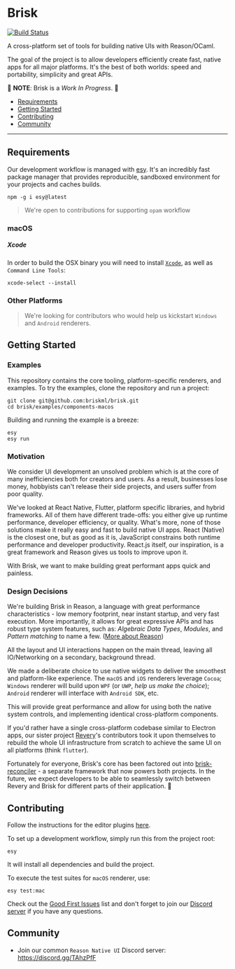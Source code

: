 # Brisk

[![Build Status](https://dev.azure.com/briskml/brisk/_apis/build/status/Azure%20DevOps)](https://dev.azure.com/briskml/brisk/_build/latest?definitionId=1)

A cross-platform set of tools for building native UIs with Reason/OCaml.

The goal of the project is to allow developers efficiently create fast, native apps for all major platforms. It's the best of both worlds: speed and portability, simplicity and great APIs.

:construction: **NOTE**: Brisk is a _Work In Progress_. :construction:

- [Requirements](#requirements)
- [Getting Started](#getting-started)
- [Contributing](#contributing)
- [Community](#community)

---

## Requirements

Our development workflow is managed with [esy](https://esy.sh/). It's an incredibly fast package manager that provides reproducible, sandboxed environment for your projects and caches builds.

```
npm -g i esy@latest
```

> We're open to contributions for supporting `opam` workflow

### macOS

##### Xcode

In order to build the OSX binary you will need to install [`Xcode`](https://developer.apple.com/xcode/), as well as `Command Line Tools`:

```
xcode-select --install
```

### Other Platforms

> We're looking for contributors who would help us kickstart `Windows` and `Android` renderers.

## Getting Started

### Examples

This repository contains the core tooling, platform-specific renderers, and examples.
To try the examples, clone the repository and run a project:

```
git clone git@github.com:briskml/brisk.git
cd brisk/examples/components-macos
```

Building and running the example is a breeze:

```
esy
esy run
```

### Motivation

We consider UI development an unsolved problem which is at the core of many inefficiencies both for creators and users. As a result, businesses lose money, hobbyists can't release their side projects, and users suffer from poor quality.

We've looked at React Native, Flutter, platform specific libraries, and hybrid frameworks. All of them have different trade-offs: you either give up runtime performance, developer efficiency, or quality. What's more, none of those solutions make it really easy and fast to build native UI apps. React (Native) is the closest one, but as good as it is, JavaScript constrains both runtime performance and developer productivity. React.js itself, our inspiration, is a great framework and Reason gives us tools to improve upon it.

With Brisk, we want to make building great performant apps quick and painless.

### Design Decisions

We're building Brisk in Reason, a language with great performance characteristics - low memory footprint, near instant startup, and very fast execution.
More importantly, it allows for great expressive APIs and has robust type system features, such as: _Algebraic Data Types_, _Modules_, and _Pattern matching_ to name a few. ([More about Reason](https://reasonml.github.io))

All the layout and UI interactions happen on the main thread, leaving all IO/Networking on a secondary, background thread.

We made a deliberate choice to use native widgets to deliver the smoothest and platform-like experience. The `macOS` and `iOS` renderers leverage `Cocoa`; `Windows` renderer will build upon `WPF` (or `UWP`, _help us make the choice_); `Android` renderer will interface with `Android SDK`, etc.

This will provide great performance and allow for using both the native system controls, and implementing identical cross-platform components.

If you'd rather have a single cross-platform codebase similar to Electron apps, our sister project [Revery](https://github.com/revery-ui/revery)'s contributors took it upon themselves to rebuild the whole UI infrastructure from scratch to achieve the same UI on all platforms (think `flutter`).

Fortunately for everyone, Brisk's core has been factored out into [brisk-reconciler](https://github.com/briskml/brisk-reconciler) - a separate framework that now powers both projects. In the future, we expect developers to be able to seamlessly switch between Revery and Brisk for different parts of their application. 🤯

## Contributing

Follow the instructions for the editor plugins [here](https://reasonml.github.io/docs/en/editor-plugins#native-project-development-community-supported).

To set up a development workflow, simply run this from the project root:

```
esy
```

It will install all dependencies and build the project.

To execute the test suites for `macOS` renderer, use:

```
esy test:mac
```

Check out the [Good First Issues](https://github.com/briskml/brisk/issues?q=is%3Aissue+is%3Aopen+label%3A%22good+first+issue%22) list and don't forget to join our [Discord server](https://discord.gg/TAhzPfF) if you have any questions.

## Community

- Join our common `Reason Native UI` Discord server: https://discord.gg/TAhzPfF
